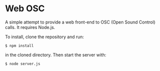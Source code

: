 # Web OSC

A simple attempt to provide a web front-end to OSC (Open Sound
Control) calls. It requires Node.js.

To install, clone the repository and run:

```
$ npm install
```

in the cloned directory. Then start the server with:

```
$ node server.js
```
